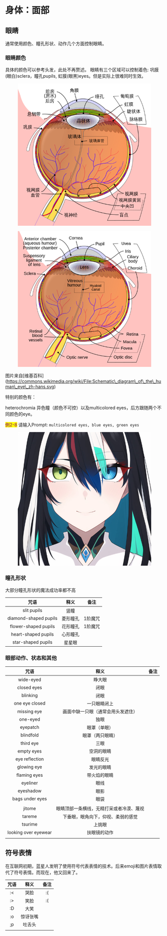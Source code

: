 # 身体：面部

## 眼睛

通常使用颜色、瞳孔形状、动作几个方面控制眼睛。

### 眼睛颜色

具体的颜色可以参考头发，此处不再赘述。 眼睛有三个区域可以控制着色: 巩膜(眼白)sclera，瞳孔pupils, 虹膜(眼黑)eyes。但是实际上很难同时生效。

<div>

<figure><img src="../.gitbook/assets/F2-1A.png" alt=""><figcaption></figcaption></figure>

 

<figure><img src="../.gitbook/assets/F2-1B.png" alt=""><figcaption></figcaption></figure>

</div>

图片来自\[维基百科]\(https://commons.wikimedia.org/wiki/File:Schematic\_diagram\_of\_the\_human\_eye\_zh-hans.svg)

特别的颜色有：

heterochromia 异色瞳（颜色不可控）以及multicolored eyes，后方跟随两个不同颜色的eye。

<mark style="color:purple;">例2-8</mark> 请输入Prompt: `multicolored eyes, blue eyes, green eyes`

<figure><img src="../.gitbook/assets/E2-8A.jpg" alt=""><figcaption></figcaption></figure>

### 瞳孔形状

大部分瞳孔形状的魔法成功率都不高

|           咒语          |  释义  |  备注  |
| :-------------------: | :--: | :--: |
|      slit pupils      |  竖瞳  |      |
| diamond-shaped pupils | 菱形瞳孔 | 1阶魔咒 |
|  flower-shaped pupils | 花形瞳孔 | 1阶魔咒 |
|  heart-shaped pupils  | 心形瞳孔 |      |
|   star-shaped pupils  |  星星眼 |      |

### 眼部动作、状态和其他

|          咒语          |          释义          |  备注 |
| :------------------: | :------------------: | :-: |
|       wide-eyed      |          睁大眼         |     |
|      closed eyes     |          闭眼          |     |
|       blinking       |          闭眼          |     |
|    one eye closed    |        一只眼睛闭上        |     |
|      missing eye     |   画面中缺一只眼（通常会用头发遮住）  |     |
|       one-eyed       |          独眼          |     |
|       eyepatch       |        眼罩（单眼）        |     |
|       blindfold      |       眼罩（两只眼睛）       |     |
|       third eye      |          三眼          |     |
|      empty eyes      |         空洞的眼睛        |     |
|    eye reflection    |         眼睛反光         |     |
|      glowing eye     |         发光的眼睛        |     |
|     flaming eyes     |        带火焰的眼睛        |     |
|       eyeliner       |          眼线          |     |
|       eyeshadow      |          眼影          |     |
|    bags under eyes   |          眼袋          |     |
|                      |                      |     |
|        jitome        | 眼睛顶部一条横线，无精打采或者冷漠、蔑视 |     |
|        tareme        |   下垂眼，眼角向下，仰视、柔弱的感觉  |     |
|        tsurime       |          上挑眼         |     |
| looking over eyewear |        扶眼镜的动作        |     |
|                      |                      |     |

## 符号表情

在互联网初期，蓝星人发明了使用符号代表表情的技术。后来emoji和图片表情取代了符号表情。而现在，他又回来了。

|  咒语 |  释义  |  备注 |
| :-: | :--: | :-: |
|  :< |  哭脸  |  :( |
|  :> |  笑脸  |  :( |
|  :D |  大笑  |     |
|  :o | 惊讶张嘴 |     |
|  ;p |  吐舌头 |     |
|     |      |     |
